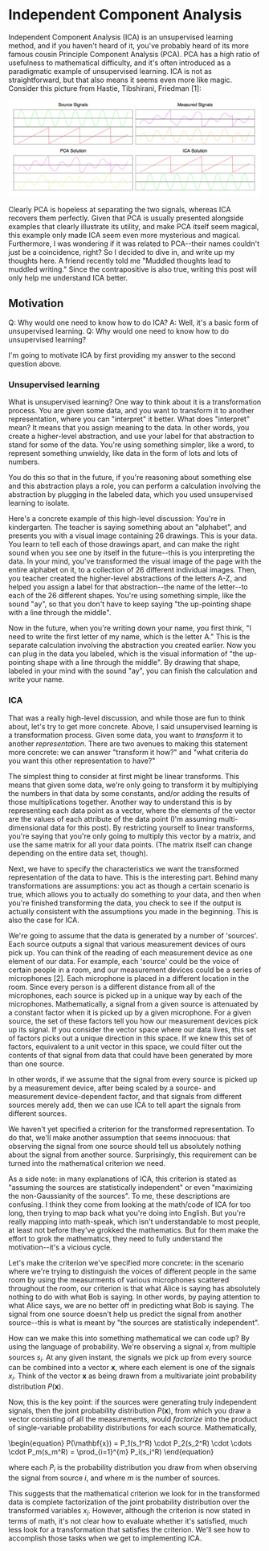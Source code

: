 # Independent Component Analysis

Independent Component Analysis (ICA) is an unsupervised learning method, and if you haven't heard of it, you've probably heard of its more famous cousin Principle Component Analysis (PCA). PCA has a high ratio of usefulness to mathematical difficulty, and it's often introduced as a paradigmatic example of unsupervised learning. ICA is not as straightforward, but that also means it seems even more like magic. Consider this picture from Hastie, Tibshirani, Friedman [1]:

![ICA vs PCA](/images/ICA_PCA.png)

Clearly PCA is hopeless at separating the two signals, whereas ICA recovers them perfectly. Given that PCA is usually presented alongside examples that clearly illustrate its utility, and make PCA itself seem magical, this example only made ICA seem even more mysterious and magical. Furthermore, I was wondering if it was related to PCA--their names couldn't just be a coincidence, right? So I decided to dive in, and write up my thoughts here. A friend recently told me "Muddled thoughts lead to muddled writing." Since the contrapositive is also true, writing this post will only help me understand ICA better.


## Motivation

Q: Why would one need to know how to do ICA? 
A: Well, it's a basic form of unsupervised learning. 
Q: Why would one need to know how to do unsupervised learning?

I'm going to motivate ICA by first providing my answer to the second question above. 

### Unsupervised learning

What is unsupervised learning? One way to think about it is a transformation process. You are given some data, and you want to transform it to another representation, where you can "interpret" it better. What does "interpret" mean? It means that you assign meaning to the data. In other words, you create a higher-level abstraction, and use your label for that abstraction to stand for some of the data. You're using something simpler, like a word, to represent something unwieldy, like data in the form of lots and lots of numbers. 

You do this so that in the future, if you're reasoning about something else and this abstraction plays a role, you can perform a calculation involving the abstraction by plugging in the labeled data, which you used unsupervised learning to isolate.

Here's a concrete example of this high-level discussion: You're in kindergarten. The teacher is saying something about an "alphabet", and presents you with a visual image containing 26 drawings. This is your data. You learn to tell each of those drawings apart, and can make the right sound when you see one by itself in the future--this is you interpreting the data. In your mind, you've transformed the visual image of the page with the entire alphabet on it, to a collection of 26 different individual images. Then, you teacher created the higher-level abstractions of the letters A-Z, and helped you assign a label for that abstraction--the name of the letter--to each of the 26 different shapes. You're using something simple, like the sound "ay", so that you don't have to keep saying "the up-pointing shape with a line through the middle".

Now in the future, when you're writing down your name, you first think, "I need to write the first letter of my name, which is the letter A." This is the separate calculation involving the abstraction you created earlier. Now you can plug in the data you labeled, which is the visual information of "the up-pointing shape with a line through the middle". By drawing that shape, labeled in your mind with the sound "ay", you can finish the calculation and write your name.

### ICA

That was a really high-level discussion, and while those are fun to think about, let's try to get more concrete. Above, I said unsupervised learning is a transformation process. Given some data, you want to _transform_ it to another _representation_. There are two avenues to making this statement more concrete: we can answer "transform it how?" and "what criteria do you want this other representation to have?"

The simplest thing to consider at first might be linear transforms. This means that given some data, we're only going to transform it by multiplying the numbers in that data by some constants, and/or adding the results of those multiplications together. Another way to understand this is by representing each data point as a vector, where the elements of the vector are the values of each attribute of the data point (I'm assuming multi-dimensional data for this post). By restricting yourself to linear transforms, you're saying that you're only going to multiply this vector by a matrix, and use the same matrix for all your data points. (The matrix itself can change depending on the entire data set, though).

Next, we have to specify the characteristics we want the transformed representation of the data to have. This is the interesting part. Behind many transformations are assumptions: you act as though a certain scenario is true, which allows you to actually do something to your data, and then when you're finished transforming the data, you check to see if the output is actually consistent with the assumptions you made in the beginning. This is also the case for ICA.

We're going to assume that the data is generated by a number of 'sources'. Each source outputs a signal that various measurement devices of ours pick up. You can think of the reading of each measurement device as one element of our data. For example, each 'source' could be the voice of certain people in a room, and our measurement devices could be a series of microphones [2]. Each microphone is placed in a different location in the room. Since every person is a different distance from all of the microphones, each source is picked up in a unique way by each of the microphones. Mathematically, a signal from a given source is attenuated by a constant factor when it is picked up by a given microphone. For a given source, the set of these factors tell you how our measurement devices pick up its signal. If you consider the vector space where our data lives, this set of factors picks out a unique direction in this space. If we knew this set of factors, equivalent to a unit vector in this space, we could filter out the contents of that signal from data that could have been generated by more than one source.

In other words, if we assume that the signal from every source is picked up by a measurement device, after being scaled by a source- and measurement device-dependent factor, and that signals from different sources merely add, then we can use ICA to tell apart the signals from different sources.

We haven't yet specified a criterion for the transformed representation. To do that, we'll make another assumption that seems innocuous: that observing the signal from one source should tell us absolutely nothing about the signal from another source. Surprisingly, this requirement can be turned into the mathematical criterion we need. 

As a side note: in many explanations of ICA, this criterion is stated as "assuming the sources are statistically independent" or even "maximizing the non-Gaussianity of the sources". To me, these descriptions are confusing. I think they come from looking at the math/code of ICA for too long, then trying to map back what you're doing into English. But you're really mapping into math-speak, which isn't understandable to most people, at least not before they've grokked the mathematics. But for them make the effort to grok the mathematics, they need to fully understand the motivation--it's a vicious cycle.

Let's make the criterion we've specified more concrete: in the scenario where we're trying to distinguish the voices of different people in the same room by using the measurments of various microphones scattered throughout the room, our criterion is that what Alice is saying has absolutely nothing to do with what Bob is saying. In other words, by paying attention to what Alice says, we are no better off in predicting what Bob is saying. The signal from one source doesn't help us predict the signal from another source--this is what is meant by "the sources are statistically independent".

How can we make this into something mathematical we can code up? By using the language of probability. We're observing a signal $x_i$ from multiple sources $s_i$. At any given instant, the signals we pick up from every source can be combined into a vector $\mathbf{x}$, where each element is one of the signals $x_i$. Think of the vector $\mathbf{x}$ as being drawn from a multivariate joint probability distribution $P(\mathbf{x})$.

Now, this is the key point: if the sources were generating truly independent signals, then the joint probability distribution $P(\mathbf{x})$, from which you draw a vector consisting of all the measurements, would _factorize_ into the product of single-variable probability distributions for each source. Mathematically,

\begin{equation}
P(\mathbf{x}) = P_1(s_1^R) \cdot P_2(s_2^R) \cdot \cdots \cdot P_m(s_m^R) = \prod_{i=1}^{m} P_i(s_i^R)
\end{equation}

where each $P_i$ is the probability distribution you draw from when observing the signal from source $i$, and where $m$ is the number of sources.

This suggests that the mathematical criterion we look for in the transformed data is complete factorization of the joint probability distribution over the transformed variables $x_i$. However, although the criterion is now stated in terms of math, it's not clear how to evaluate whether it's satisfied, much less look for a transformation that satisfies the criterion. We'll see how to accomplish those tasks when we get to implementing ICA.
